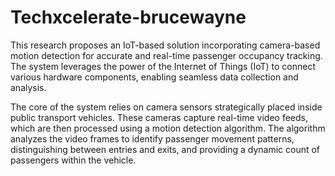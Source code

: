 # Techxcelerate-brucewayne
This research proposes an IoT-based solution incorporating camera-based motion detection for accurate and real-time passenger occupancy tracking. The system leverages the power of the Internet of Things (IoT) to connect various hardware components, enabling seamless data collection and analysis.

The core of the system relies on camera sensors strategically placed inside public transport vehicles. These cameras capture real-time video feeds, which are then processed using a motion detection algorithm. The algorithm analyzes the video frames to identify passenger movement patterns, distinguishing between entries and exits, and providing a dynamic count of passengers within the vehicle.
